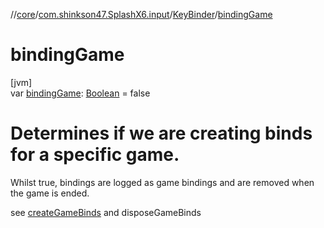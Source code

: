 //[core](../../../index.md)/[com.shinkson47.SplashX6.input](../index.md)/[KeyBinder](index.md)/[bindingGame](binding-game.md)

# bindingGame

[jvm]\
var [bindingGame](binding-game.md): [Boolean](https://kotlinlang.org/api/latest/jvm/stdlib/kotlin/-boolean/index.html) = false

# Determines if we are creating binds for a specific game.

Whilst true, bindings are logged as game bindings and are removed when the game is ended.

see [createGameBinds](create-game-binds.md) and disposeGameBinds
